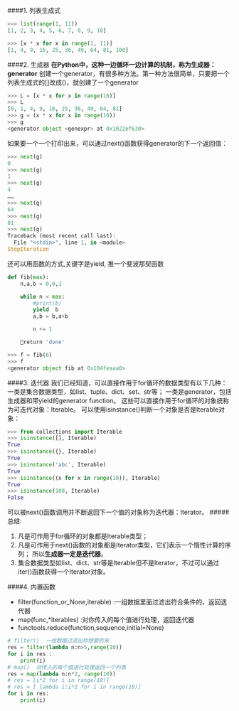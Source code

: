####1. 列表生成式
```python
>>> list(range(1, 11))
[1, 2, 3, 4, 5, 6, 7, 8, 9, 10]

>>> [x * x for x in range(1, 11)]
[1, 4, 9, 16, 25, 36, 49, 64, 81, 100]

```
####2. 生成器
**在Python中，这种一边循环一边计算的机制，称为生成器：generator**
创建一个generator，有很多种方法。第一种方法很简单，只要把一个列表生成式的[]改成()，就创建了一个generator
```python
>>> L = [x * x for x in range(10)]
>>> L
[0, 1, 4, 9, 16, 25, 36, 49, 64, 81]
>>> g = (x * x for x in range(10))
>>> g
<generator object <genexpr> at 0x1022ef630>
```
如果要一个一个打印出来，可以通过next()函数获得generator的下一个返回值：
```python
>>> next(g)
0
>>> next(g)
1
>>> next(g)
4
……
>>> next(g)
64
>>> next(g)
81
>>> next(g)
Traceback (most recent call last):
  File "<stdin>", line 1, in <module>
StopIteration
```
还可以用函数的方式,关键字是yield, 推一个斐波那契函数
```python
def fib(max):
    n,a,b = 0,0,1

    while n < max:
        #print(b)
        yield  b
        a,b = b,a+b

        n += 1

    return 'done'
```
```python
>>> f = fib(6)
>>> f
<generator object fib at 0x104feaaa0>
```
####3. 迭代器
我们已经知道，可以直接作用于for循环的数据类型有以下几种： 
一类是集合数据类型，如list、tuple、dict、set、str等； 
一类是generator，包括生成器和带yield的generator function。 
这些可以直接作用于for循环的对象统称为可迭代对象：Iterable。 
可以使用isinstance()判断一个对象是否是Iterable对象：

```python
>>> from collections import Iterable
>>> isinstance([], Iterable)
True
>>> isinstance({}, Iterable)
True
>>> isinstance('abc', Iterable)
True
>>> isinstance((x for x in range(10)), Iterable)
True
>>> isinstance(100, Iterable)
False
```
可以被next()函数调用并不断返回下一个值的对象称为迭代器：Iterator。
#####总结:
1. 凡是可作用于for循环的对象都是Iterable类型；
2. 凡是可作用于next()函数的对象都是Iterator类型，它们表示一个惰性计算的序列； 
所以**生成器一定是迭代器**。
3. 集合数据类型如list、dict、str等是Iterable但不是Iterator，不过可以通过iter()函数获得一个Iterator对象。

####4. 内置函数

- filter(function_or_None,iterable) :一组数据里面过滤出符合条件的，返回迭代器
- map(func,*iterables) :对你传入的每个值进行处理，返回迭代器
- functools.reduce(function,sequence,initial=None)
```python
# filter()  一组数据过滤出你想要的来
res = filter(lambda n:n>5,range(10))
for i in res :
    print(i)
# map()  对传入的每个值进行处理返回一个列表
res = map(lambda n:n*2, range(10))
# res = [i*2 for i in range(10)]
# res = [ lambda i:i*2 for i in range(10)]
for i in res:
    print(i)
```